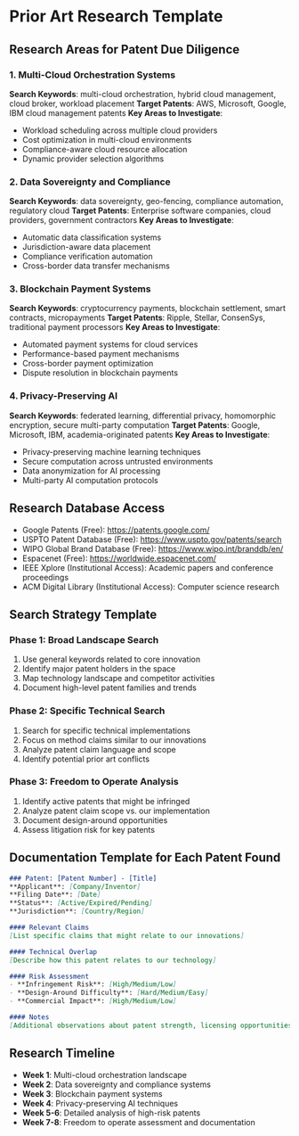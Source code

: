 # Prior Art Research Template

## Research Areas for Patent Due Diligence

### 1. Multi-Cloud Orchestration Systems
**Search Keywords**: multi-cloud orchestration, hybrid cloud management, cloud broker, workload placement
**Target Patents**: AWS, Microsoft, Google, IBM cloud management patents
**Key Areas to Investigate**:
- Workload scheduling across multiple cloud providers
- Cost optimization in multi-cloud environments
- Compliance-aware cloud resource allocation
- Dynamic provider selection algorithms

### 2. Data Sovereignty and Compliance
**Search Keywords**: data sovereignty, geo-fencing, compliance automation, regulatory cloud
**Target Patents**: Enterprise software companies, cloud providers, government contractors
**Key Areas to Investigate**:
- Automatic data classification systems
- Jurisdiction-aware data placement
- Compliance verification automation
- Cross-border data transfer mechanisms

### 3. Blockchain Payment Systems
**Search Keywords**: cryptocurrency payments, blockchain settlement, smart contracts, micropayments
**Target Patents**: Ripple, Stellar, ConsenSys, traditional payment processors
**Key Areas to Investigate**:
- Automated payment systems for cloud services
- Performance-based payment mechanisms
- Cross-border payment optimization
- Dispute resolution in blockchain payments

### 4. Privacy-Preserving AI
**Search Keywords**: federated learning, differential privacy, homomorphic encryption, secure multi-party computation
**Target Patents**: Google, Microsoft, IBM, academia-originated patents
**Key Areas to Investigate**:
- Privacy-preserving machine learning techniques
- Secure computation across untrusted environments
- Data anonymization for AI processing
- Multi-party AI computation protocols

## Research Database Access
- Google Patents (Free): https://patents.google.com/
- USPTO Patent Database (Free): https://www.uspto.gov/patents/search
- WIPO Global Brand Database (Free): https://www.wipo.int/branddb/en/
- Espacenet (Free): https://worldwide.espacenet.com/
- IEEE Xplore (Institutional Access): Academic papers and conference proceedings
- ACM Digital Library (Institutional Access): Computer science research

## Search Strategy Template

### Phase 1: Broad Landscape Search
1. Use general keywords related to core innovation
2. Identify major patent holders in the space
3. Map technology landscape and competitor activities
4. Document high-level patent families and trends

### Phase 2: Specific Technical Search
1. Search for specific technical implementations
2. Focus on method claims similar to our innovations
3. Analyze patent claim language and scope
4. Identify potential prior art conflicts

### Phase 3: Freedom to Operate Analysis
1. Identify active patents that might be infringed
2. Analyze patent claim scope vs. our implementation
3. Document design-around opportunities
4. Assess litigation risk for key patents

## Documentation Template for Each Patent Found

```markdown
### Patent: [Patent Number] - [Title]
**Applicant**: [Company/Inventor]
**Filing Date**: [Date]
**Status**: [Active/Expired/Pending]
**Jurisdiction**: [Country/Region]

#### Relevant Claims
[List specific claims that might relate to our innovations]

#### Technical Overlap
[Describe how this patent relates to our technology]

#### Risk Assessment
- **Infringement Risk**: [High/Medium/Low]
- **Design-Around Difficulty**: [Hard/Medium/Easy]
- **Commercial Impact**: [High/Medium/Low]

#### Notes
[Additional observations about patent strength, licensing opportunities, etc.]
```

## Research Timeline
- **Week 1**: Multi-cloud orchestration landscape
- **Week 2**: Data sovereignty and compliance systems  
- **Week 3**: Blockchain payment systems
- **Week 4**: Privacy-preserving AI techniques
- **Week 5-6**: Detailed analysis of high-risk patents
- **Week 7-8**: Freedom to operate assessment and documentation